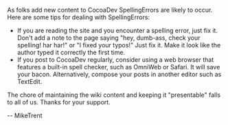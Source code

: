 As folks add new content to CocoaDev SpellingErrors are likely to occur. Here are some tips for dealing with SpellingErrors:


* If you are reading the site and you encounter a spelling error, just fix it. Don't add a note to the page saying "hey, dumb-ass, check your spelling! har har!" or "I fixed your typos!" Just fix it. Make it look like the author typed it correctly the first time.
* If you post to CocoaDev regularly, consider using a web browser that features a built-in spell checker, such as OmniWeb or Safari. It will save your bacon. Alternatively, compose your posts in another editor such as TextEdit.


The chore of maintaining the wiki content and keeping it "presentable" falls to all of us. Thanks for your support.

-- MikeTrent
